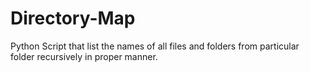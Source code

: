 # Directory-Map
Python Script that list the names of all files and folders from particular folder recursively in proper manner.
